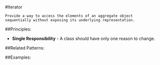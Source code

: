 #Iterator


	Provide a way to access the elements of an aggregate object sequentially without exposing its underlying representation.
	
##Principles:

- **Single Responsibility** - A class should have only one reason to change.

##Related Patterns:


	
##Examples:
